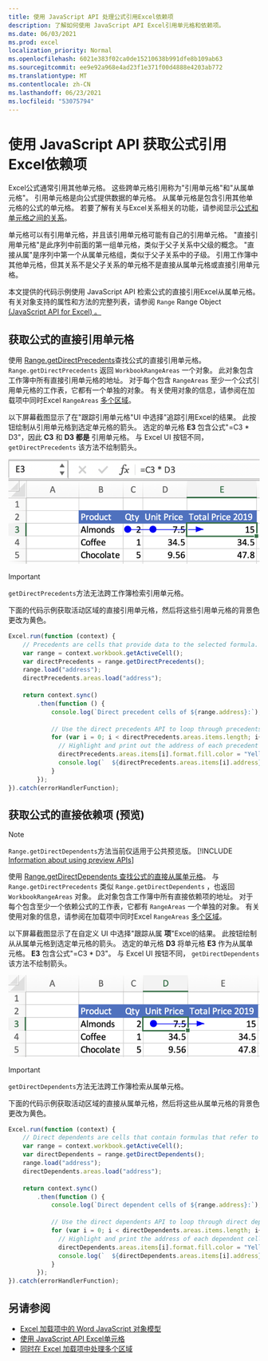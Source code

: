 ```yaml
---
title: 使用 JavaScript API 处理公式引用Excel依赖项
description: 了解如何使用 JavaScript API Excel引用单元格和依赖项。
ms.date: 06/03/2021
ms.prod: excel
localization_priority: Normal
ms.openlocfilehash: 6021e383f02ca0de15210638b991dfe8b109ab63
ms.sourcegitcommit: ee9e92a968e4ad23f1e371f00d4888e4203ab772
ms.translationtype: MT
ms.contentlocale: zh-CN
ms.lasthandoff: 06/23/2021
ms.locfileid: "53075794"
---
```

# <a name="get-formula-precedents-and-dependents-using-the-excel-javascript-api"></a>使用 JavaScript API 获取公式引用Excel依赖项

Excel公式通常引用其他单元格。 这些跨单元格引用称为"引用单元格"和"从属单元格"。 引用单元格是向公式提供数据的单元格。 从属单元格是包含引用其他单元格的公式的单元格。 若要了解有关与Excel关系相关的功能，请参阅显示[公式和单元格之间的关系](https://support.microsoft.com/office/display-the-relationships-between-formulas-and-cells-a59bef2b-3701-46bf-8ff1-d3518771d507)。

单元格可以有引用单元格，并且该引用单元格可能有自己的引用单元格。 "直接引用单元格"是此序列中前面的第一组单元格，类似于父子关系中父级的概念。 "直接从属"是序列中第一个从属单元格组，类似于父子关系中的子级。 引用工作簿中其他单元格，但其关系不是父子关系的单元格不是直接从属单元格或直接引用单元格。

本文提供的代码示例使用 JavaScript API 检索公式的直接引用Excel从属单元格。 有关对象支持的属性和方法的完整列表，请参阅 `Range` Range Object [ (JavaScript API for Excel) 。 ](/javascript/api/excel/excel.range)

## <a name="get-the-direct-precedents-of-a-formula"></a>获取公式的直接引用单元格

使用 [Range.getDirectPrecedents](/javascript/api/excel/excel.range#getdirectprecedents--)查找公式的直接引用单元格。 `Range.getDirectPrecedents` 返回 `WorkbookRangeAreas` 一个对象。 此对象包含工作簿中所有直接引用单元格的地址。 对于每个包含 `RangeAreas` 至少一个公式引用单元格的工作表，它都有一个单独的对象。 有关使用对象的信息，请参阅在加载项中同时Excel `RangeAreas` [多个区域](excel-add-ins-multiple-ranges.md)。

以下屏幕截图显示了在"跟踪引用单元格"UI 中选择"追踪引用Excel的结果。  此按钮绘制从引用单元格到选定单元格的箭头。 选定的单元格 **E3** 包含公式"=C3 * D3"，因此 **C3** 和 **D3 都是** 引用单元格。 与 Excel UI 按钮不同， `getDirectPrecedents` 该方法不绘制箭头。

![箭头跟踪活动 UI 中的引用单元格Excel单元格。](../images/excel-ranges-trace-precedents.png)

> [!IMPORTANT]
> `getDirectPrecedents`方法无法跨工作簿检索引用单元格。

下面的代码示例获取活动区域的直接引用单元格，然后将这些引用单元格的背景色更改为黄色。

```js
Excel.run(function (context) {
    // Precedents are cells that provide data to the selected formula.
    var range = context.workbook.getActiveCell();
    var directPrecedents = range.getDirectPrecedents();
    range.load("address");
    directPrecedents.areas.load("address");
    
    return context.sync()
        .then(function () {
            console.log(`Direct precedent cells of ${range.address}:`);

            // Use the direct precedents API to loop through precedents of the active cell.
            for (var i = 0; i < directPrecedents.areas.items.length; i++) {
              // Highlight and print out the address of each precedent cell.
              directPrecedents.areas.items[i].format.fill.color = "Yellow";
              console.log(`  ${directPrecedents.areas.items[i].address}`);
            }
        });
}).catch(errorHandlerFunction);
```

## <a name="get-the-direct-dependents-of-a-formula-preview"></a>获取公式的直接依赖项 (预览) 

> [!NOTE]
> `Range.getDirectDependents`方法当前仅适用于公共预览版。 [!INCLUDE [Information about using preview APIs](../includes/using-excel-preview-apis.md)]
> 

使用 [Range.getDirectDependents 查找公式的直接从属单元格](/javascript/api/excel/excel.range#getDirectDependents__)。 与 `Range.getDirectPrecedents` 类似 `Range.getDirectDependents` ，也返回 `WorkbookRangeAreas` 对象。 此对象包含工作簿中所有直接依赖项的地址。 对于每个包含至少一个依赖公式的工作表，它都有 `RangeAreas` 一个单独的对象。 有关使用对象的信息，请参阅在加载项中同时Excel `RangeAreas` [多个区域](excel-add-ins-multiple-ranges.md)。

以下屏幕截图显示了在自定义 UI 中选择"跟踪从属 **项**"Excel的结果。 此按钮绘制从从属单元格到选定单元格的箭头。 选定的单元格 **D3** 将单元格 **E3** 作为从属单元格。 **E3** 包含公式"=C3 * D3"。 与 Excel UI 按钮不同， `getDirectDependents` 该方法不绘制箭头。

![箭头跟踪 UI 中的Excel单元格。](../images/excel-ranges-trace-dependents.png)

> [!IMPORTANT]
> `getDirectDependents`方法无法跨工作簿检索从属单元格。

下面的代码示例获取活动区域的直接从属单元格，然后将这些从属单元格的背景色更改为黄色。

```js
Excel.run(function (context) {
    // Direct dependents are cells that contain formulas that refer to other cells.
    var range = context.workbook.getActiveCell();
    var directDependents = range.getDirectDependents();
    range.load("address");
    directDependents.areas.load("address");
    
    return context.sync()
        .then(function () {
            console.log(`Direct dependent cells of ${range.address}:`);
    
            // Use the direct dependents API to loop through direct dependents of the active cell.
            for (var i = 0; i < directDependents.areas.items.length; i++) {
              // Highlight and print the address of each dependent cell.
              directDependents.areas.items[i].format.fill.color = "Yellow";
              console.log(`  ${directDependents.areas.items[i].address}`);
            }
        });
}).catch(errorHandlerFunction);
```

## <a name="see-also"></a>另请参阅

- [Excel 加载项中的 Word JavaScript 对象模型](excel-add-ins-core-concepts.md)
- [使用 JavaScript API Excel单元格](excel-add-ins-cells.md)
- [ 同时在 Excel 加载项中处理多个区域 ](excel-add-ins-multiple-ranges.md)
